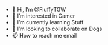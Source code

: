 - 👋 Hi, I’m @FluffyTGW
- 👀 I’m interested in Gamer
- 🌱 I’m currently learning Stuff
- 💞️ I’m looking to collaborate on Dogs
- 📫 How to reach me email

<!---
FluffyTGW/FluffyTGW is a ✨ special ✨ repository because its `README.md` (this file) appears on your GitHub profile.
You can click the Preview link to take a look at your changes.
--->
